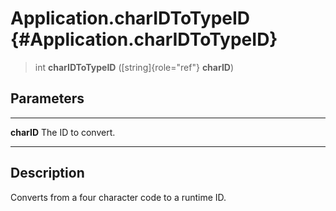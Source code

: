 Application.charIDToTypeID {#Application.charIDToTypeID}
==========================

> int **charIDToTypeID** ([string]{role="ref"} **charID**)

Parameters
----------

  ------------ --------------------
  **charID**   The ID to convert.
  ------------ --------------------

Description
-----------

Converts from a four character code to a runtime ID.
